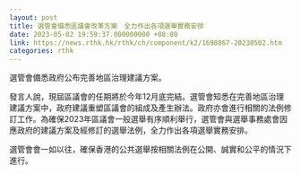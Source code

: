 ```yaml
---
layout: post
title: 選管會備悉區議會改革方案　全力作出各項選舉實務安排
date: 2023-05-02 19:59:37.000000000 +08:00
link: https://news.rthk.hk/rthk/ch/component/k2/1698867-20230502.htm
categories: rthk
---
```


選管會備悉政府公布完善地區治理建議方案。

發言人說，現屆區議會的任期將於今年12月底完結。選管會知悉在完善地區治理建議方案中，政府建議重塑區議會的組成及產生辦法。政府亦會進行相關的法例修訂工作。為確保2023年區議會一般選舉有序順利舉行，選管會與選舉事務處會因應政府的建議方案及經修訂的選舉法例，全力作出各項選舉實務安排。

選管會會一如以往，確保香港的公共選舉按相關法例在公開、誠實和公平的情況下進行。
